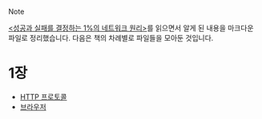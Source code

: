 > [!Note]
> [<성공과 실패를 결정하는 1%의 네트워크 원리>](https://github.com/river20s/TIL/blob/main/Books/HowNetworksWork/info-%EC%84%B1%EA%B3%B5%EA%B3%BC-%EC%8B%A4%ED%8C%A8%EB%A5%BC-%EA%B2%B0%EC%A0%95%ED%95%98%EB%8A%94-1%25%EC%9D%98-%EB%84%A4%ED%8A%B8%EC%9B%8C%ED%81%AC-%EC%9B%90%EB%A6%AC.md)를 읽으면서 알게 된 내용을 마크다운 파일로 정리했습니다. 다음은 책의 차례별로 파일들을 모아둔 것입니다.

# 1장
- [HTTP 프로토콜](https://github.com/river20s/TIL/blob/main/Networks/HTTP-%ED%94%84%EB%A1%9C%ED%86%A0%EC%BD%9C.md)
- [브라우저](https://github.com/river20s/TIL/blob/main/Web/%EB%B8%8C%EB%9D%BC%EC%9A%B0%EC%A0%80.md)
